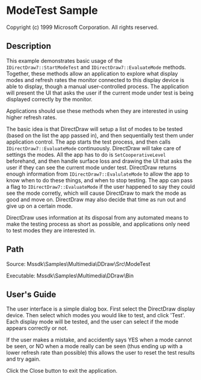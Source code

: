 # ModeTest Sample

Copyright (c) 1999 Microsoft Corporation. All rights reserved.

## Description

This example demonstrates basic usage of the ``IDirectDraw7::StartModeTest`` and ``IDirectDraw7::EvaluateMode`` methods. Together, these methods allow an application to explore what display modes and refresh rates the monitor connected to this display device is able to display, though a manual user-controlled process. The application will present the UI that asks the user if the current mode under test is being displayed correctly by the monitor.

Applications should use these methods when they are interested in using higher refresh rates.

The basic idea is that DirectDraw will setup a list of modes to be tested (based on the list the app passed in), and then sequentially test them under application control. The app starts the test process, and then calls ``IDirectDraw7::EvaluateMode`` continuously. DirectDraw will take care of settings the modes. All the app has to do is ``SetCooperativeLevel`` beforehand, and then handle surface loss and drawing the UI that asks the user if they can see the current mode under test. DirectDraw returns enough information from ``IDirectDraw7::EvalulateMode`` to allow the app to know when to do these things, and when to stop testing. The app can pass a flag to ``IDirectDraw7::EvaluateMode`` if the user happened to say they could see the mode corretly, which will cause DirectDraw to mark the mode as good and move on. DirectDraw may also decide that time as run out and give up on a certain mode.

DirectDraw uses information at its disposal from any automated means to make the testing process as short as possible, and applications only need to test modes they are interested in.

## Path

Source: Mssdk\Samples\Multimedia\DDraw\Src\ModeTest

Executable: Mssdk\Samples\Multimedia\DDraw\Bin

## User's Guide

The user interface is a simple dialog box. First select the DirectDraw display device. Then select which modes you would like to test, and click 'Test'. Each display mode will be tested, and the user can select if the mode appears correctly or not.

If the user makes a mistake, and accidently says YES when a mode cannot be seen, or NO when a mode really can be seen (thus ending up with a lower refresh rate than possible) this allows the user to reset the test results and try again.

Click the Close button to exit the application.
